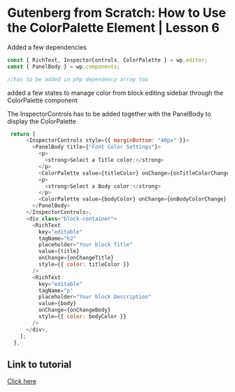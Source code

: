# Gutenberg from Scratch: How to Use the ColorPalette Element | Lesson 6

Added a few dependencies

```js
const { RichText, InspectorControls, ColorPalette } = wp.editor;
const { PanelBody } = wp.components;

//has to be added in php dependency array too
```

added a few states to manage color from block editing sidebar through the ColorPalette component

The InspectorControls has to be added together with the PanelBody to display the ColorPalette

```js
 return [
      <InspectorControls style={{ marginBottom: "40px" }}>
        <PanelBody title={"Font Color Settings"}>
          <p>
            <strong>Select a Title color:</strong>
          </p>
          <ColorPalette value={titleColor} onChange={onTitleColorChange} />
          <p>
            <strong>Select a Body color:</strong>
          </p>
          <ColorPalette value={bodyColor} onChange={onBodyColorChange} />
        </PanelBody>
      </InspectorControls>,
      <div class="block-container">
        <RichText
          key="editable"
          tagName="h2"
          placeholder="Your block Title"
          value={title}
          onChange={onChangeTitle}
          style={{ color: titleColor }}
        />
        <RichText
          key="editable"
          tagName="p"
          placeholder="Your block Description"
          value={body}
          onChange={onChangeBody}
          style={{ color: bodyColor }}
        />
      </div>,
    ];
  },

```

## Link to tutorial

[Click here](https://www.youtube.com/watch?v=wj6HkXMplNY&list=PLriKzYyLb28lHhftzU7Z_DJ32mvLy4KKH&index=7&ab_channel=AlessandroCastellani)
